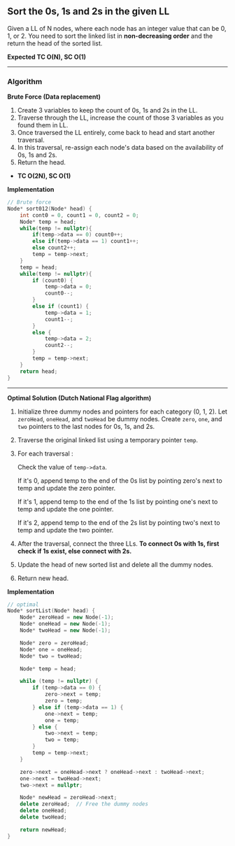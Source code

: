 ## Sort the 0s, 1s and 2s in the given LL

Given a LL of N nodes, where each node has an integer value that can be 0, 1, or 2. You need to sort the linked list in **non-decreasing order** and the return the head of the sorted list.

**Expected TC O(N), SC O(1)**

---

### Algorithm

**Brute Force (Data replacement)**

1. Create 3 variables to keep the count of 0s, 1s and 2s in the LL.
2. Traverse through the LL, increase the count of those 3 variables as you found them in LL.
3. Once traversed the LL entirely, come back to head and start another traversal.
4. In this traversal, re-assign each node's data based on the availability of 0s, 1s and 2s.
5. Return the head.

- **TC O(2N), SC O(1)**

**Implementation**

```cpp
// Brute force
Node* sort012(Node* head) {
    int cont0 = 0, count1 = 0, count2 = 0;
    Node* temp = head;
    while(temp != nullptr){
        if(temp->data == 0) count0++;
        else if(temp->data == 1) count1++;
        else count2++;
        temp = temp->next;
    }
    temp = head;
    while(temp != nullptr){
        if (count0) {
            temp->data = 0;
            count0--;
        }
        else if (count1) {
            temp->data = 1;
            count1--;
        }
        else {
            temp->data = 2;
            count2--;
        }
        temp = temp->next;
    }
    return head;
}
```

---

**Optimal Solution (Dutch National Flag algorithm)**

1. Initialize three dummy nodes and pointers for each category (0, 1, 2). Let `zeroHead`, `oneHead`, and `twoHead` be dummy nodes. Create `zero`, `one`, and `two` pointers to the last nodes for 0s, 1s, and 2s.
2. Traverse the original linked list using a temporary pointer `temp`.
3. For each traversal :

   Check the value of `temp->data`.

   If it's 0, append temp to the end of the 0s list by pointing zero's next to temp and update the zero pointer.

   If it's 1, append temp to the end of the 1s list by pointing one's next to temp and update the one pointer.

   If it's 2, append temp to the end of the 2s list by pointing two's next to temp and update the two pointer.

4. After the traversal, connect the three LLs. **To connect 0s with 1s, first check if 1s exist, else connect with 2s.**
5. Update the head of new sorted list and delete all the dummy nodes.
6. Return new head.

**Implementation**

```cpp
// optimal
Node* sortList(Node* head) {
    Node* zeroHead = new Node(-1);
    Node* oneHead = new Node(-1);
    Node* twoHead = new Node(-1);

    Node* zero = zeroHead;
    Node* one = oneHead;
    Node* two = twoHead;

    Node* temp = head;

    while (temp != nullptr) {
        if (temp->data == 0) {
            zero->next = temp;
            zero = temp;
        } else if (temp->data == 1) {
            one->next = temp;
            one = temp;
        } else {
            two->next = temp;
            two = temp;
        }
        temp = temp->next;
    }

    zero->next = oneHead->next ? oneHead->next : twoHead->next;
    one->next = twoHead->next;
    two->next = nullptr;

    Node* newHead = zeroHead->next;
    delete zeroHead;  // Free the dummy nodes
    delete oneHead;
    delete twoHead;

    return newHead;
}
```
